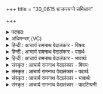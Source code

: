 +++
title = "30_0615 भ्राजन्त्यग्ने समिधान"

+++
<details><summary>पदपाठः</summary>

भ्रा꣡ज꣢꣯न्ती। अ꣣ग्ने। समिधान। सम्। इधान। दीदिवः। जिह्वा꣢। च꣣रति। अन्तः꣢। आ꣣स꣡नि꣢। सः। त्वम्। नः꣣। अग्ने। प꣡य꣢꣯सा। व꣣सुवि꣢त्। व꣣सु। वि꣢त्। र꣣यि꣢म्। व꣡र्चः꣢꣯। दृ꣣शे꣢। दाः꣣। ६१५।
</details>

<details><summary>अधिमन्त्रम् (VC)</summary>

- अग्निः
- वामदेवो गौतमः
- पङ्क्तिः
- पञ्चमः
- आरण्यं काण्डम्
</details>

<details><summary>हिन्दी : आचार्य रामनाथ वेदालंकार - विषयः</summary>

प्रथम ऋचा का अग्नि देवता है। अग्नि नाम से परमेश्वर, आचार्य और राजा को सम्बोधित किया गया है।
</details>

<details><summary>हिन्दी : आचार्य रामनाथ वेदालंकार - पदार्थः</summary>

पदार्थान्वयभाषाः -  प्रथम—परमात्मा के पक्ष में। हे (समिधान) अतिशय प्रकाशयुक्त, (दीदिवः) सबको प्रकाशित करनेवाले (अग्ने) जगन्नायक परमात्मन् ! आपकी कृपा से (आसनि अन्तः) हमारे मुख के अन्दर (भ्राजन्ती) शोभित होती हुई (जिह्वा) जीभ (चरति)रसों का स्वाद लेती और शब्दों का उच्चारण करती है। (सः) वह (वसुवित्) ऐश्वर्यों को प्राप्त करानेवाले (त्वम्) आप, हे (अग्ने) परमात्मन् ! (नः) हमें (पयसा) जल, दूध, घी आदि रस के साथ (रयिम्) धन को, और (दृशे) कर्तव्याकर्तव्य के दर्शन के लिए (वर्चः) ज्ञान रूप तेज (दाः) प्रदान किये हुए हो ॥ द्वितीय—आचार्य के पक्ष में। आचार्य रूप अग्नि में स्वयं को आहुत करने के लिए गुरुकुल में आये हुए समित्पाणि शिष्य कह रहे हैं—हे (समिधान) स्वयं ज्ञान से प्रदीप्त तथा (दीदिवः) शिष्यों को ज्ञान से प्रदीप्त करनेवाले (अग्ने) विद्वान् आचार्यप्रवर ! आपके (आसनि अन्तः) मुख के अन्दर (भ्राजन्ती) शास्त्रों का ज्ञान से उपदेश देने के कारण यश से जगमगाती हुई (जिह्वा) जीभ (चरति) शब्दों के उच्चारण के लिए तालु, दन्त आदि स्थानों में विचरती है। (सः) वह महिमाशाली, (वसुवित्) विविध विद्याधनों को प्राप्त करानेवाले (त्वम्) आप, हे (अग्ने) आचार्यवर ! (नः) हमारे (दृशे) कर्तव्य-दर्शन के लिए (पयसा) वेदज्ञान रूप दूध के साथ (रयिम्) सदाचार की सम्पदा को और (वर्चः) ब्रह्मवर्चस को (दाः) हमें प्रदान कीजिए ॥ तृतीय—राजा के पक्ष में। सिंहासन पर चढ़े हुए राजा के प्रति प्रजाजन कह रहे हैं—हे (समिधान) राजोचित प्रताप से देदीप्यमान, (दीदिवः) प्रजाओं को यश से प्रदीप्त करनेवाले (अग्ने) अग्रनायक राजन् ! (आसनि अन्तः) आपके धनुष् पर (भ्राजन्ती) दमकती हुई (जिह्वा) डोरी (चरति) चलती है अर्थात् खिंचती, छूटती और बाणों को फेंकती है। (सः) वह (वसुवित्) प्रजाओं को निवास प्राप्त करानेवाले (त्वम्) आप, हे (अग्ने) अग्नि के समान जाज्वल्यमान राष्ट्राधिपति ! (दृशे) राष्ट्र की ख्याति के लिए, प्रजा को (पयसा) दूध आदि रसों के साथ (रयिम्) धन, धान्य आदि सम्पदा और (वर्चः) ब्राह्म तेज (दाः) प्रदान कीजिए ॥ चतुर्थ—यज्ञाग्नि के पक्ष में। यजमान कह रहे हैं—हे (समिधान) प्रज्वलित, (दीदिवः) याज्ञिक को तेज से प्रज्वलित करनेवाले (अग्ने) यज्ञाग्नि ! (आसनि अन्तः) यज्ञकुण्ड रूप मुख के अन्दर (भ्राजन्ती) जगमगाती हुई (जिह्वा) तेरी ज्वाला रूप जीभ (चरति) लपलपाती है। (सः) वह (वसुवित्) हविरूप धन को प्राप्त करनेवाला (त्वम्) तू हे (अग्ने) यज्ञाग्नि ! (पयसा) वर्षाजल के साथ (रयिम्) सस्य-सम्पदा रूप तथा बल, बुद्धि, दीर्घायु आदि रूप धन को तथा (दृशे) देखने के लिए (वर्चः) प्रकाश को (दाः) प्रदान कर ॥ मुण्डक उपनिषद् के ऋषि ने अग्नि की जिह्वाएँ इस प्रकार वर्णित की हैं—काली, कराली, मन जैसे वेगवाली, अत्यन्त लाल, धुमैले रंग की, चिनगारियाँ छोड़नेवाली और सब रंगोंवाली ज्वालाएँ ये अग्नि की सात लपलपाती जिह्वाएँ हैं (मु० २।४)। अग्नि के मुख और जिह्वाओं का वर्णन करने के कारण यज्ञाग्निपरक अर्थ में असम्बन्ध में सम्बन्ध रूप अतिशयोक्ति अलङ्कार है ॥१॥
</details>

<details><summary>हिन्दी : आचार्य रामनाथ वेदालंकार - भावार्थः</summary>

भावार्थभाषाः -  जैसे जगदीश्वर मनुष्यों को जल, दूध, घी, ज्ञान आदि और यज्ञाग्नि वृष्टि, जल, बल, बुद्धि, दीर्घायुष्य आदि देता है, वैसे ही आचार्य को शिष्यों के लिए वेदविद्या, सदाचार, ब्रह्मतेज आदि प्रदान करना चाहिए और राजा को राष्ट्र में ब्राह्मण, क्षत्रिय एवं वैश्यों की उन्नति द्वारा प्रजाओं को सुखी करना चाहिए ॥१॥
</details>

<details><summary>संस्कृत : आचार्य रामनाथ वेदालंकार - विषयः</summary>

तत्राद्याया अग्निर्देवता। अग्निनाम्ना परमेश्वर आचार्यो राजा च सम्बोध्यते।
</details>

<details><summary>संस्कृत : आचार्य रामनाथ वेदालंकार - पदार्थः</summary>

पदार्थान्वयभाषाः -  प्रथमः—परमात्मपक्षे। हे (समिधान) अतिशयप्रकाशमान, (दीदिवः१) सर्वप्रकाशक अग्ने जगन्नायक परमात्मन् ! त्वत्कृपया (आसनि अन्तः) अस्माकं मुखाभ्यन्तरे (भ्राजन्ती) शोभमाना (जिह्वा) रसना (चरति) रसानास्वादयति शब्दानुच्चारयति च। चर गतौ भक्षणे च, भ्वादिः। (सः) तथाविधः (वसुवित्) ऐश्वर्याणां लम्भकः (त्वम्), हे (अग्ने) परमात्मन् ! (नः) अस्मभ्यम् (पयसा) जलदुग्धघृतादिरसेन सह (रयिम्) धनम्, (दृशे) दर्शनाय। अत्र दृश् धातोः ‘दृशे विख्ये च। अ० ३।४।११’ इति तुमर्थे के प्रत्ययः। (वर्चः) ज्ञानरूपं तेजश्च (दाः) अदाः, प्रत्तवानसि ॥ अथ द्वितीयः—आचार्यपक्षे। आचार्याग्नौ स्वात्मानं होतुं गुरुकुलमागताः समित्पाणयः शिष्या ब्रुवते—हे (समिधान) ज्ञानेन प्रदीप्त, (दीदिवः) ज्ञानेन प्रदीपयितः (अग्ने) विद्वन् आचार्यवर ! तव (आसनि अन्तः) मुखाभ्यन्तरे (भ्राजन्ती) शास्त्रोपदेशप्रदानेन यशोमयी (जिह्वा) रसना (चरति) शब्दोच्चारणाय तालुदन्तादिषु स्थानेषु विचरति। (सः) तादृशो महामहिमशाली, (वसुवित्) विविधविद्याधनप्रदः (त्वम्) हे (अग्ने) आचार्यवर ! (नः) अस्माकम् (दृशे) कर्तव्यदर्शनाय (पयसा) वेदज्ञानरूपदुग्धेन सह (रयिम्) सदाचारसम्पत्तिम् (वर्चः) ब्रह्मवर्चसं च (दाः) प्रदेहि ॥ अथ तृतीयः—राजपक्षे। सिंहासनारूढं राजानं प्रति प्रजानां वचनमिदम्। हे (समिधान) राजोचितप्रतापेन दीप्यमान, (दीदिवः) यशसा प्रजाः प्रदीपयितः (अग्ने) अग्रणीः राजन् ! (आसनि अन्तः) तव शरासने (भ्राजन्ती) भ्राजमाना (जिह्वा) प्रत्यञ्चा (चरति) चलति, आकृष्यते मुच्यते शरानस्यति च। (सः) तादृशः (वसुवित्) प्रजानां निवासप्रदायकः (त्वम्), हे (अग्ने) अग्निवज्जाज्वल्यमान राष्ट्राधिपते ! (दृशे) राष्ट्रस्य ख्यातये (पयसा) दुग्धादिना रसेन सह (रयिम्) धनधान्यादिसम्पदम्, (वर्चः) ब्राह्मं तेजश्च (दाः) देहि ॥ अथ चतुर्थः—यज्ञाग्निपक्षे। यजमाना आहुः—हे (समिधान) प्रदीप्यमान, (दीदिवः) तेजसा प्रदीपयितः (अग्ने) यज्ञवह्ने ! (आसनि अन्तः) यज्ञकुण्डरूपमुखाभ्यन्तरे (राजन्ती) भ्राजमाना (जिह्वा) तव ज्वाला (चरति) लेलायते। (सः) तादृशः (वसुवित्) वसु हविर्धनं विन्दते प्राप्नोतीति तथाविधः (त्वम्), हे अग्ने यज्ञवह्ने ! (पयसा) वृष्टिजलेन सह (रयिम्) सस्यसम्पद्रूपं बलबुद्धिदीर्घायुष्यादिरूपं च धनम्, (दृशे) दर्शनाय (वर्चः) प्रकाशं च (दाः) देहि। यज्ञाग्नौ हवींषि प्रयच्छन्तो वयं वृष्टिं सस्यसम्पदं बलबुद्धिस्वास्थ्यदीर्घायुष्यादिकं च लभेमहीति भावः ॥ उपनिषत्कारेण ऋषिणा वह्नेर्जिह्वा एवं प्रोक्ताः—काली कराली च मनोजवा च सुलोहिता या च सुधूम्रवर्णा। स्फुलिङ्गिनी विश्वरुची च देवी लेलायमाना इति सप्त जिह्वाः ॥ मु० २।४ इति। वह्नेर्मुख- जिह्वावर्णनाद् असम्बन्धे सम्बन्धरूपोऽतिशयोक्तिरलङ्कारः ॥१॥
</details>

<details><summary>संस्कृत : आचार्य रामनाथ वेदालंकार - भावार्थः</summary>

भावार्थभाषाः -  यथा जगदीश्वरो मनुष्येभ्यो जलदुग्धघृतज्ञानादिकं यज्ञाग्निश्च वृष्टिजलबलबुद्धिदीर्घायुष्यादिकं प्रयच्छति तथैवाचार्येण शिष्येभ्यो वेदविद्यासदाचारब्रह्मवर्चसादिकं प्रदेयम्, नृपेण च राष्ट्रे ब्रह्मक्षत्रविशामुत्कर्षेण प्रजाः सुखयितव्याः ॥१॥
</details>

<details><summary>संस्कृत : आचार्य रामनाथ वेदालंकार - पादटिप्पनी</summary>

टिप्पणी:   १. दीदिवः प्रकाशमयानन्दप्रद। अत्र दिवु धातोः ‘छन्दसि लिट्’। अ० ३।२।१०५ इति लिट्, ‘क्वसुश्च’। अ० ३।२।१०७ इति लिटः स्थाने क्वसुः, छन्दस्युभयथा। अ० ३।४।११७ इति लिडादेशस्य क्वसोः सार्वधातुकत्वादिडभावः, ‘तुजादीनां दीर्घोऽभ्यासस्य’। अ० ६।१।७ इत्यभ्यासदीर्घः, ‘मतुवसो रु सम्बुद्धौ छन्दसि’। अ० ८।३।१ इति रुरादेशश्च—इति य० ३।२६ भाष्ये द०।
</details>